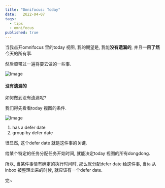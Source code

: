 ```yaml
---
title: "Omnifocus: Today"
date:   2022-04-07
tags:
  - tips
  - omnifocus
published: true
---
```


当我点开omnifocus 里的today 视图, 我的期望是, 我能**没有遗漏的**, 并且**一目了然**今天的所有事.

然后顺带过一遍将要去做的一些事. 

![Image](/2022-04-07-omnifocus-today/1.jpg)

#### 没有遗漏的

如何做到没有遗漏呢?

我们得先看看today 视图的条件.

![Image](/2022-04-07-omnifocus-today/2.jpg)

1. has a defer date
2. group by defer date

很显然, 这个defer date 就是这件事的关键.

给某个特定的任务分配任务开始时间, 就能决定today 视图的所有dongdong.

所以, 当某件事情有确定的执行时间时, 那么就分配defer date 给这件事, 当ta 从inbox 被整理出来的时候, 就应该有一个defer date.

完~